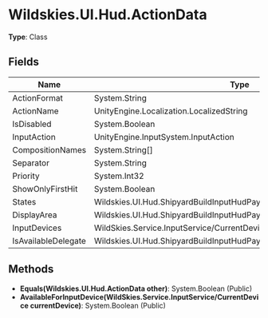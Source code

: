 ﻿# Wildskies.UI.Hud.ActionData

**Type**: Class

## Fields

| Name | Type | Access |
|------|------|--------|
| ActionFormat | System.String | Public |
| ActionName | UnityEngine.Localization.LocalizedString | Public |
| IsDisabled | System.Boolean | Public |
| InputAction | UnityEngine.InputSystem.InputAction | Public |
| CompositionNames | System.String[] | Public |
| Separator | System.String | Public |
| Priority | System.Int32 | Public |
| ShowOnlyFirstHit | System.Boolean | Public |
| States | Wildskies.UI.Hud.ShipyardBuildInputHudPayload/BuildStateEnum | Public |
| DisplayArea | Wildskies.UI.Hud.ShipyardBuildInputHudPayload/DisplayAreaEnum | Public |
| InputDevices | WildSkies.Service.InputService/CurrentDevice[] | Public |
| IsAvailableDelegate | Wildskies.UI.Hud.ShipyardBuildInputHudPayload/ActionDataAvailabilityCheck | Public |

## Methods

- **Equals(Wildskies.UI.Hud.ActionData other)**: System.Boolean (Public)
- **AvailableForInputDevice(WildSkies.Service.InputService/CurrentDevice currentDevice)**: System.Boolean (Public)

